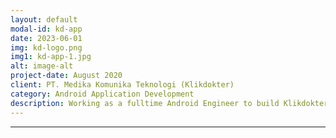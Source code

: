 ```yaml
---
layout: default
modal-id: kd-app
date: 2023-06-01
img: kd-logo.png
img1: kd-app-1.jpg
alt: image-alt
project-date: August 2020
client: PT. Medika Komunika Teknologi (Klikdokter)
category: Android Application Development
description: Working as a fulltime Android Engineer to build Klikdokter Android Application.
---
```

---
